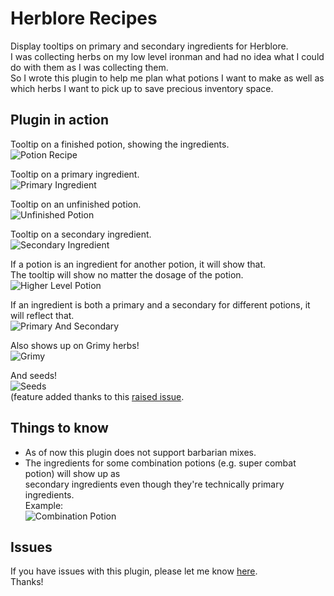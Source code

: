 # Herblore Recipes
Display tooltips on primary and secondary ingredients for Herblore.  
I was collecting herbs on my low level ironman and had no idea what I could do with them as I was collecting them.  
So I wrote this plugin to help me plan what potions I want to make as well as which herbs I want to pick up to save 
precious inventory space.

## Plugin in action
Tooltip on a finished potion, showing the ingredients.  
![Potion Recipe](https://i.imgur.com/jzJFAaX.png "Potion Recipe")  

Tooltip on a primary ingredient.  
![Primary Ingredient](https://i.imgur.com/lwYsR9n.png "Primary Ingredient")  

Tooltip on an unfinished potion.  
![Unfinished Potion](https://i.imgur.com/9wAE2gw.png "Unfinished Potion")  

Tooltip on a secondary ingredient.  
![Secondary Ingredient](https://i.imgur.com/hCDBhZn.png "Secondary Ingredient")  

If a potion is an ingredient for another potion, it will show that.  
The tooltip will show no matter the dosage of the potion.  
![Higher Level Potion](https://i.imgur.com/uNr2S7f.png "Higher Level Potion")  

If an ingredient is both a primary and a secondary for different potions, it will reflect that.  
![Primary And Secondary](https://i.imgur.com/9h6Fzur.png "Primary and Secondary")  

Also shows up on Grimy herbs!  
![Grimy](https://i.imgur.com/6eT1r4o.png "Grimy")  

And seeds!  
![Seeds](https://i.imgur.com/uz6xISY.png "Seeds")  
(feature added thanks to this [raised issue](https://github.com/skiclimbcode/herblore-recipes/issues/3).

## Things to know
- As of now this plugin does not support barbarian mixes.
- The ingredients for some combination potions  (e.g. super combat potion) will show up as  
  secondary ingredients even though they're technically primary ingredients.  
  Example:  
  ![Combination Potion](https://i.imgur.com/La4P6S2.png "Combination Potion")
  

## Issues
If you have issues with this plugin, please let me know [here](https://github.com/skiclimbcode/herblore-recipes/issues/new).  
Thanks!
